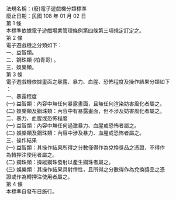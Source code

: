 法規名稱：(廢)電子遊戲機分類標準  
廢止日期：民國 108 年 01 月 02 日  
第 1 條  
本標準依據電子遊戲場業管理條例第四條第三項規定訂定之。  
第 2 條  
電子遊戲機之分類如下：  
一、益智類。  
二、鋼珠類 (柏青哥) 。  
三、娛樂類。  
第 3 條  
電子遊戲機依據畫面之暴露、暴力、血腥、恐怖程度及操作結果分類如下  
：  
一、暴露程度  
(一) 益智類：內容中無任何暴露畫面，且無任何渲染妨害風化者屬之。  
(二) 娛樂類及鋼珠類：內容中有暴露畫面，但不涉及妨害風化者屬之。  
二、暴力、血腥或恐怖程度  
(一) 益智類：內容中無任何過激暴力、血腥或恐怖者屬之。  
(二) 娛樂類及鋼珠類：內容中涉及暴力、血腥或恐怖者屬之。  
三、操作結果  
(一) 益智類：其操作結果所得之分數僅得作為兌換獎品之憑證，不得作  
為轉押注使用者屬之。  
(二) 鋼珠類：操縱鋼珠發射以產生鋼珠者屬之。  
(三) 娛樂類：其操作結果具射倖性，且所得之分數得作為兌換獎品之憑  
證或作為轉押注使用者屬之。  
第 4 條  
本標準自發布日施行。  


